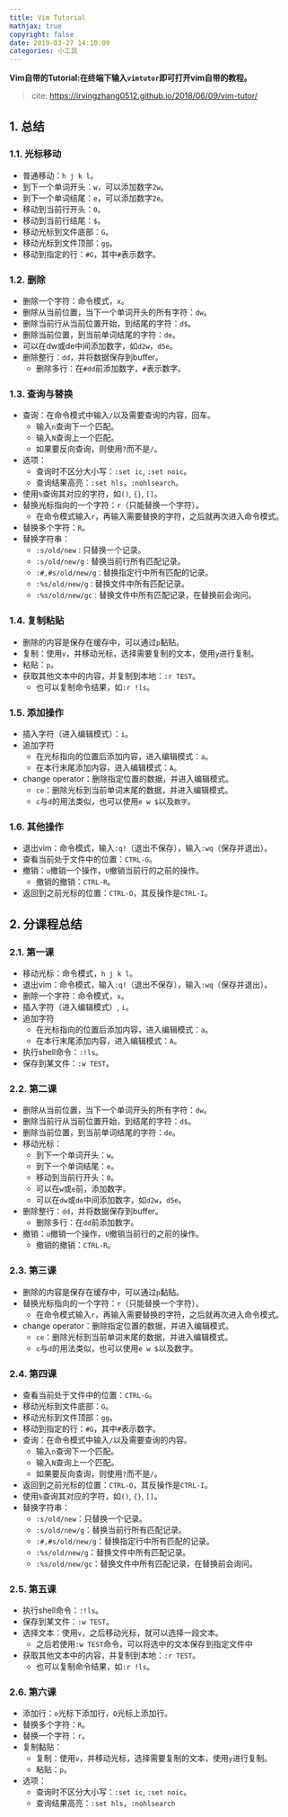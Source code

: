 ```yaml
---
title: Vim Tutorial
mathjax: true
copyright: false
date: 2019-03-27 14:10:09
categories: 小工具
---
```


**Vim自带的Tutorial:在终端下输入`vimtutor`即可打开vim自带的教程。**

> cite: https://irvingzhang0512.github.io/2018/06/09/vim-tutor/


## 1. 总结
### 1.1. 光标移动

- 普通移动：`h j k l`。
- 到下一个单词开头：`w`，可以添加数字`2w`。
- 到下一个单词结尾：`e`，可以添加数字`2e`。
- 移动到当前行开头：`0`。
- 移动到当前行结尾：`$`。
- 移动光标到文件底部：`G`。
- 移动光标到文件顶部：`gg`。
- 移动到指定的行：`#G`，其中`#`表示数字。

### 1.2. 删除

- 删除一个字符：命令模式，`x`。
- 删除从当前位置，当下一个单词开头的所有字符：`dw`。
- 删除当前行从当前位置开始，到结尾的字符：`d$`。
- 删除当前位置，到当前单词结尾的字符：`de`。
- 可以在dw或de中间添加数字，如`d2w`，`d5e`。
- 删除整行：`dd`，并将数据保存到buffer。
  - 删除多行：在`#dd`前添加数字，`#`表示数字。

### 1.3. 查询与替换

- 查询：在命令模式中输入`/`以及需要查询的内容，回车。
  - 输入`n`查询下一个匹配。
  - 输入`N`查询上一个匹配。
  - 如果要反向查询，则使用`?`而不是`/`。
- 选项：
  - 查询时不区分大小写：`:set ic`, `:set noic`。
  - 查询结果高亮：`:set hls`，`:nohlsearch`。
- 使用`%`查询其对应的字符，如`()`, `{}`, `[]`。
- 替换光标指向的一个字符：`r`（只能替换一个字符）。
  - 在命令模式输入`r`，再输入需要替换的字符，之后就再次进入命令模式。
- 替换多个字符：`R`。
- 替换字符串：
  - `:s/old/new：`只替换一个记录。
  - `:s/old/new/g：`替换当前行所有匹配记录。
  - `:#,#s/old/new/g：`替换指定行中所有匹配的记录。
  - `:%s/old/new/g：`替换文件中所有匹配记录。
  - `:%s/old/new/gc：`替换文件中所有匹配记录，在替换前会询问。

### 1.4. 复制粘贴

- 删除的内容是保存在缓存中，可以通过`p`黏贴。
- 复制：使用`v`，并移动光标，选择需要复制的文本，使用`y`进行复制。
- 粘贴：`p`。
- 获取其他文本中的内容，并复制到本地：`:r TEST`。
  - 也可以复制命令结果，如`:r !ls`。

### 1.5. 添加操作

- 插入字符（进入编辑模式）：`i`。
- 追加字符
  - 在光标指向的位置后添加内容，进入编辑模式：`a`。
  - 在本行末尾添加内容，进入编辑模式：`A`。
- change operator：删除指定位置的数据，并进入编辑模式。
  - `ce`：删除光标到当前单词末尾的数据，并进入编辑模式。
  - `c`与`d`的用法类似，也可以使用`e w $`以及`数字`。

### 1.6. 其他操作

- 退出vim：命令模式，输入`:q!`（退出不保存），输入`:wq`（保存并退出）。
- 查看当前处于文件中的位置：`CTRL-G`。
- 撤销：`u`撤销一个操作，`U`撤销当前行的之前的操作。
  - 撤销的撤销：`CTRL-R`。
- 返回到之前光标的位置：`CTRL-O`，其反操作是`CTRL-I`。

## 2. 分课程总结

### 2.1. 第一课

- 移动光标：命令模式，`h j k l`。
- 退出vim：命令模式，输入`:q!`（退出不保存），输入`:wq`（保存并退出）。
- 删除一个字符：命令模式，`x`。
- 插入字符（进入编辑模式）, `i`。
- 追加字符
  - 在光标指向的位置后添加内容，进入编辑模式：`a`。
  - 在本行末尾添加内容，进入编辑模式：`A`。
- 执行shell命令：`:!ls`。
- 保存到某文件：`:w TEST`。

### 2.2. 第二课

- 删除从当前位置，当下一个单词开头的所有字符：`dw`。
- 删除当前行从当前位置开始，到结尾的字符：`d$`。
- 删除当前位置，到当前单词结尾的字符：`de`。
- 移动光标：
  - 到下一个单词开头：`w`。
  - 到下一个单词结尾：`e`。
  - 移动到当前行开头：`0`。
  - 可以在`w`或`e`前，添加数字。
  - 可以在`dw`或`de`中间添加数字，如`d2w`，`d5e`。
- 删除整行：`dd`，并将数据保存到buffer。
  - 删除多行：在`dd`前添加数字。
- 撤销：`u`撤销一个操作，`U`撤销当前行的之前的操作。
  - 撤销的撤销：`CTRL-R`。

### 2.3. 第三课

- 删除的内容是保存在缓存中，可以通过`p`黏贴。
- 替换光标指向的一个字符：`r`（只能替换一个字符）。
  - 在命令模式输入`r`，再输入需要替换的字符，之后就再次进入命令模式。
- change operator：删除指定位置的数据，并进入编辑模式。
  - `ce`：删除光标到当前单词末尾的数据，并进入编辑模式。
  - `c`与`d`的用法类似，也可以使用`e w $`以及数字。

### 2.4. 第四课

- 查看当前处于文件中的位置：`CTRL-G`。
- 移动光标到文件底部：`G`。
- 移动光标到文件顶部：`gg`。
- 移动到指定的行：`#G`，其中`#`表示数字。
- 查询：在命令模式中输入`/`以及需要查询的内容。
  - 输入`n`查询下一个匹配。
  - 输入`N`查询上一个匹配。
  - 如果要反向查询，则使用`?`而不是`/`。
- 返回到之前光标的位置：`CTRL-O`，其反操作是`CTRL-I`。
- 使用`%`查询其对应的字符，如`()`, `{}`, `[]`。
- 替换字符串：
  - `:s/old/new`：只替换一个记录。
  - `:s/old/new/g`：替换当前行所有匹配记录。
  - `:#,#s/old/new/g`：替换指定行中所有匹配的记录。
  - `:%s/old/new/g`：替换文件中所有匹配记录。
  - `:%s/old/new/gc`：替换文件中所有匹配记录，在替换前会询问。

### 2.5. 第五课

- 执行shell命令：`:!ls`。
- 保存到某文件：`:w TEST`。
- 选择文本：使用`v`，之后移动光标，就可以选择一段文本。
  - 之后若使用`:w TEST`命令，可以将选中的文本保存到指定文件中
- 获取其他文本中的内容，并复制到本地：`:r TEST`。
  - 也可以复制命令结果，如`:r !ls`。

### 2.6. 第六课

- 添加行：`o`光标下添加行，`O`光标上添加行。
- 替换多个字符：`R`。
- 替换一个字符：`r`。
- 复制黏贴：
  - 复制：使用`v`，并移动光标，选择需要复制的文本，使用`y`进行复制。
  - 粘贴：`p`。
- 选项：
  - 查询时不区分大小写：`:set ic`, `:set noic`。
  - 查询结果高亮：`:set hls`，`:nohlsearch`

